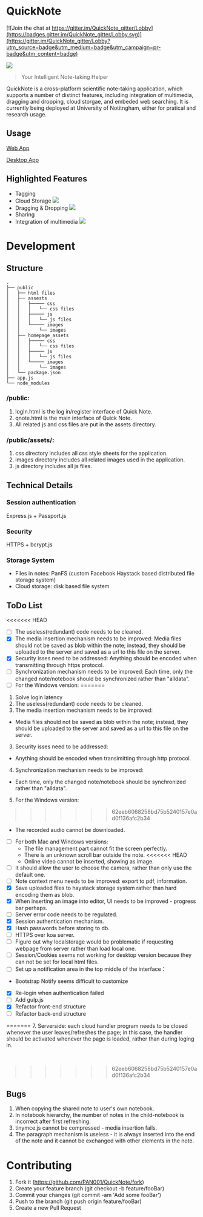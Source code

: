 # QuickNote

[![Join the chat at https://gitter.im/QuickNote_gitter/Lobby](https://badges.gitter.im/QuickNote_gitter/Lobby.svg)](https://gitter.im/QuickNote_gitter/Lobby?utm_source=badge&utm_medium=badge&utm_campaign=pr-badge&utm_content=badge)

![](/public/assets/images/logo/Quicknote.png)

> Your Intelligent Note-taking Helper

QuickNote is a cross-platform scientific note-taking application, which supports a number of distinct features, including integration of multimedia, dragging and dropping, cloud storgae, and embeded web searching. It is currently being deployed at University of Notitngham, either for pratical and research usage.

## Usage

[Web App](https://quicknote.org/login)

[Desktop App](https://quicknote.org)

## Highlighted Features
- Tagging
- Cloud Storage
![](/public/homepage_assets/images/cloud.gif)
- Dragging & Dropping
![](/public/homepage_assets/images/dragdrop.gif)
- Sharing
- Integration of multimedia
![](/public/homepage_assets/images/multimedia.gif)

# Development
## Structure
```
.
├── public
│   ├── html files
│   ├── assests
│   │   ├───── css
│   │   │   └── css files
│   │   ├───── js
│   │   │   └── js files
│   │   └───── images
│   │       └── images
│   ├── homepage_assets
│   │   ├───── css
│   │   │   └── css files
│   │   ├───── js
│   │   │   └── js files
│   │   └───── images
│   │       └── images
│   └── package.json
├── app.js
└── node_modules
```

### /public:
1. logIn.html is the log in/register interface of Quick Note. 
2. qnote.html is the main interface of Quick Note.
4. All related js and css files are put in the assets directory.

### /public/assets/:
1. css directory includes all css style sheets for the application.
3. images directory includes all related images used in the application.
4. js directory includes all js files.

## Technical Details
### Session authentication

Express.js + Passport.js

### Security

HTTPS + bcrypt.js

### Storage System

- Files in notes: PanFS (custom Facebook Haystack based distributed file storage system)
- Cloud storage: disk based file system

## ToDo List
<<<<<<< HEAD
- [ ] The useless(redundant) code needs to be cleaned.
- [x] The media insertion mechanism needs to be improved:
Media files should not be saved as blob within the note; instead, they should be uploaded to the server and saved as a url to this file on the server. 
- [x] Security isses need to be addressed:
Anything should be encoded when transmitting through https protocol.
- [ ] Synchronization mechanism needs to be improved:
Each time, only the changed note/notebook should be synchronized rather than "alldata".
- [ ] For the Windows version: 
=======
1. Solve login latency
1. The useless(redundant) code needs to be cleaned.
2. The media insertion mechanism needs to be improved:
  * Media files should not be saved as blob within the note; instead, they should be uploaded to the server and saved as a url to this file on the server. 
3. Security isses need to be addressed:
  * Anything should be encoded when transimitting through http protocol.
4. Synchronization mechanism needs to be improved:
  * Each time, only the changed note/notebook should be synchronized rather than "alldata".
5. For the Windows version: 
>>>>>>> 62eeb6068258bd75b5240157e0ad0f136afc2b34
  * The recorded audio cannot be downloaded.
- [ ] For both Mac and Windows versions:
  * The file management part cannot fit the screen perfectly.
  * There is an unknown scroll bar outside the note.
<<<<<<< HEAD
  * Online video cannot be inserted, showing as image.
- [ ] It should allow the user to choose the camera, rather than only use the default one.
- [ ] Note context menu needs to be improved: export to pdf, information.
- [x] Save uploaded files to haystack storage system rather than hard encoding them as blob.
- [x] When inserting an image into editor, UI needs to be improved - progress bar perhaps.
- [ ] Server error code needs to be regulated.
- [x] Session authentication mechanism. 
- [x] Hash passwords before storing to db.
- [ ] HTTPS over koa server.
- [ ] Figure out why localstorage would be problematic if requesting webpage from server rather than load local one.
- [ ] Session/Cookies seems not working for desktop version because they can not be set for local html files.
- [ ] Set up a notification area in the top middle of the interface：
- Bootstrap Notify seems difficult to customize
- [x] Re-login when authentication failed
- [ ] Add gulp.js
- [x] Refactor front-end structure
- [ ] Refactor back-end structure
  
=======
7. Serverside: each cloud handler program needs to be closed whenever the user leaves/refreshes the page; in this case, the handler should be activated whenever the page is loaded, rather than during loging in. 

  
>>>>>>> 62eeb6068258bd75b5240157e0ad0f136afc2b34
## Bugs
1. When copying the shared note to user's own notebook.
2. In notebook hierarchy, the number of notes in the child-notebook is incorrect after first refreshing.
3. tinymce.js cannot be compressed - media insertion fails.
4. The paragraph mechanism is useless - it is always inserted into the end of the note and it cannot be exchanged with other elements in the note.

# Contributing

1. Fork it (<https://github.com/PAN001/QuickNote/fork>)
2. Create your feature branch (git checkout -b feature/fooBar)
3. Commit your changes (git commit -am 'Add some fooBar')
4. Push to the branch (git push origin feature/fooBar)
5. Create a new Pull Request
